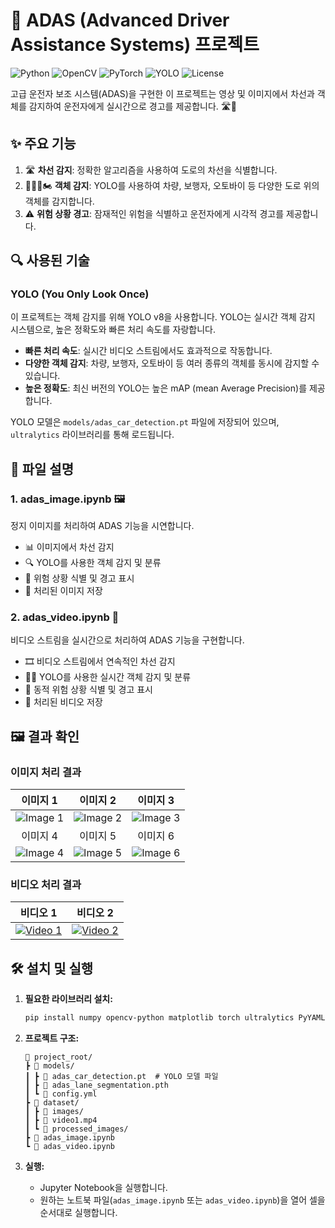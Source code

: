 # 🚗 ADAS (Advanced Driver Assistance Systems) 프로젝트
![Python](https://img.shields.io/badge/Python-3.7%2B-blue)
![OpenCV](https://img.shields.io/badge/OpenCV-4.5%2B-green)
![PyTorch](https://img.shields.io/badge/PyTorch-1.9%2B-red)
![YOLO](https://img.shields.io/badge/YOLO-v8-yellow)
![License](https://img.shields.io/badge/License-MIT-yellow)

고급 운전자 보조 시스템(ADAS)을 구현한 이 프로젝트는 영상 및 이미지에서 차선과 객체를 감지하여 운전자에게 실시간으로 경고를 제공합니다. 🛣️👀

## ✨ 주요 기능
1. 🛣️ **차선 감지**: 정확한 알고리즘을 사용하여 도로의 차선을 식별합니다.
2. 🚙👨‍🦯🏍️ **객체 감지**: YOLO를 사용하여 차량, 보행자, 오토바이 등 다양한 도로 위의 객체를 감지합니다.
3. ⚠️ **위험 상황 경고**: 잠재적인 위험을 식별하고 운전자에게 시각적 경고를 제공합니다.

## 🔍 사용된 기술
### YOLO (You Only Look Once)
이 프로젝트는 객체 감지를 위해 YOLO v8을 사용합니다. YOLO는 실시간 객체 감지 시스템으로, 높은 정확도와 빠른 처리 속도를 자랑합니다.
- **빠른 처리 속도**: 실시간 비디오 스트림에서도 효과적으로 작동합니다.
- **다양한 객체 감지**: 차량, 보행자, 오토바이 등 여러 종류의 객체를 동시에 감지할 수 있습니다.
- **높은 정확도**: 최신 버전의 YOLO는 높은 mAP (mean Average Precision)를 제공합니다.

YOLO 모델은 `models/adas_car_detection.pt` 파일에 저장되어 있으며, `ultralytics` 라이브러리를 통해 로드됩니다.

## 📁 파일 설명
### 1. adas_image.ipynb 🖼️
정지 이미지를 처리하여 ADAS 기능을 시연합니다.
- 📊 이미지에서 차선 감지
- 🔍 YOLO를 사용한 객체 감지 및 분류
- 🚨 위험 상황 식별 및 경고 표시
- 💾 처리된 이미지 저장

### 2. adas_video.ipynb 🎥
비디오 스트림을 실시간으로 처리하여 ADAS 기능을 구현합니다.
- 🎞️ 비디오 스트림에서 연속적인 차선 감지
- 🏃‍♂️ YOLO를 사용한 실시간 객체 감지 및 분류
- 🚦 동적 위험 상황 식별 및 경고 표시
- 📼 처리된 비디오 저장

## 🖼️ 결과 확인

### 이미지 처리 결과

| 이미지 1 | 이미지 2 | 이미지 3 |
|:--------:|:--------:|:--------:|
| ![Image 1](https://github.com/user-attachments/assets/f85b6cef-d46e-49c2-8c5f-b4fb6b2c4dfb) | ![Image 2](https://github.com/user-attachments/assets/66e81e08-28e2-49ea-b2ab-c4b1273c33a3) | ![Image 3](https://github.com/user-attachments/assets/e8625275-c40d-4ac9-9273-ee964b4fa211) |
| 이미지 4 | 이미지 5 | 이미지 6 |
| ![Image 4](https://github.com/user-attachments/assets/b069b78f-6442-4163-9b43-02527eb72511) | ![Image 5](https://github.com/user-attachments/assets/8629dbca-de6d-4282-8153-c447c857b226) | ![Image 6](https://github.com/user-attachments/assets/e1d07141-b96f-4df0-a273-94e6fe5287c5) |

### 비디오 처리 결과

| 비디오 1 | 비디오 2 |
|:--------:|:--------:|
| [![Video 1](https://img.youtube.com/vi/8sZi3NrCKGw/0.jpg)](https://www.youtube.com/watch?v=8sZi3NrCKGw) | [![Video 2](https://img.youtube.com/vi/tgSD75RHLqw/0.jpg)](https://www.youtube.com/watch?v=tgSD75RHLqw) |

## 🛠️ 설치 및 실행
1. **필요한 라이브러리 설치:**
   ```bash
   pip install numpy opencv-python matplotlib torch ultralytics PyYAML pillow
   ```

2. **프로젝트 구조:**
   ```
   📂 project_root/
   ┣ 📂 models/
   ┃ ┣ 📄 adas_car_detection.pt  # YOLO 모델 파일
   ┃ ┣ 📄 adas_lane_segmentation.pth
   ┃ ┗ 📄 config.yml
   ┣ 📂 dataset/
   ┃ ┣ 📂 images/
   ┃ ┣ 📄 video1.mp4
   ┃ ┗ 📂 processed_images/
   ┣ 📓 adas_image.ipynb
   ┗ 📓 adas_video.ipynb
   ```

3. **실행:**
   - Jupyter Notebook을 실행합니다.
   - 원하는 노트북 파일(`adas_image.ipynb` 또는 `adas_video.ipynb`)을 열어 셀을 순서대로 실행합니다.
